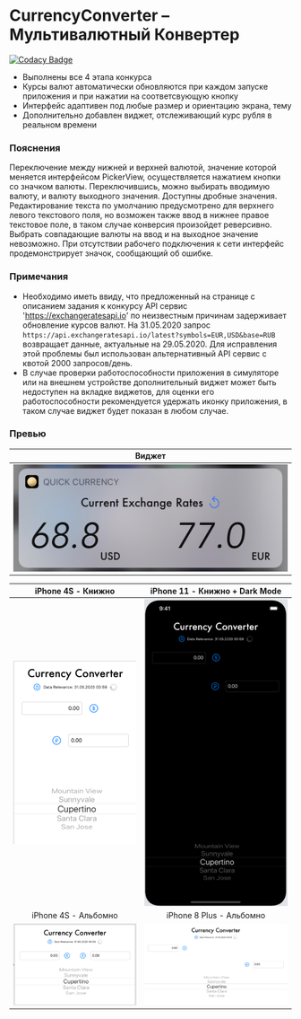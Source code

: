# CurrencyConverter – Мультивалютный Конвертер
[![Codacy Badge](https://app.codacy.com/project/badge/Grade/a09523c1ea8948978858be2d10fbe7fb)](https://www.codacy.com/manual/Lesterrry/CurrencyConverter?utm_source=github.com&amp;utm_medium=referral&amp;utm_content=Lesterrry/CurrencyConverter&amp;utm_campaign=Badge_Grade)
- Выполнены все 4 этапа конкурса
- Курсы валют автоматически обновляются при каждом запуске приложения и при нажатии на соответсвующую кнопку
- Интерфейс адаптивен под любые размер и ориентацию экрана, тему
- Дополнительно добавлен виджет, отслеживающий курс рубля в реальном времени
### Пояснения
Переключение между нижней и верхней валютой, значение которой меняется интерфейсом PickerView, осуществляется нажатием кнопки со значком валюты.
Переключившись, можно выбирать вводимую валюту, и валюту выходного значения. Доступны дробные значения.
Редактирование текста по умолчанию предусмотрено для верхнего левого текстового поля, но возможен также ввод в нижнее правое текстовое поле, в таком случае конверсия произойдет реверсивно.
Выбрать совпадающие валюты на ввод и на выходное значение невозможно.
При отсутствии рабочего подключения к сети интерфейс продемонстрирует значок, сообщающий об ошибке.
### Примечания
- Необходимо иметь ввиду, что предложенный на странице с описанием задания к конкурсу API сервис 'https://exchangeratesapi.io' по неизвестным причинам задерживает обновление курсов валют. На 31.05.2020 запрос `https://api.exchangeratesapi.io/latest?symbols=EUR,USD&base=RUB` возвращает данные, актуальные на 29.05.2020. Для исправления этой проблемы был использован альтернативный API сервис с квотой 2000 запросов/день.
- В случае проверки работоспособности приложения в симуляторе или на внешнем устройстве дополнительный виджет может быть недоступен на вкладке виджетов, для оценки его работоспособности рекомендуется удержать иконку приложения, в таком случае виджет будет показан в любом случае.
### Превью
| Виджет |
| ------ |
| ![screenshot 1](https://github.com/Lesterrry/CurrencyConverter/blob/master/Overview/IMG_708C6A264A85-1.jpeg)|

| iPhone 4S - Книжно | iPhone 11 - Книжно + Dark Mode |
| :------: | :------: |
| ![screenshot 2](https://github.com/Lesterrry/CurrencyConverter/blob/master/Overview/Снимок%20экрана%202020-06-03%20в%2019.58.03.png) | ![screenshot 3](https://github.com/Lesterrry/CurrencyConverter/blob/master/Overview/Снимок%20экрана%202020-06-03%20в%2019.58.30.png) |
| iPhone 4S - Альбомно | iPhone 8 Plus - Альбомно |
| ![screenshot 4](https://github.com/Lesterrry/CurrencyConverter/blob/master/Overview/Снимок%20экрана%202020-06-03%20в%2019.56.43.png) | ![screenshot 5](https://github.com/Lesterrry/CurrencyConverter/blob/master/Overview/Снимок%20экрана%202020-06-03%20в%2019.57.32.png) |

